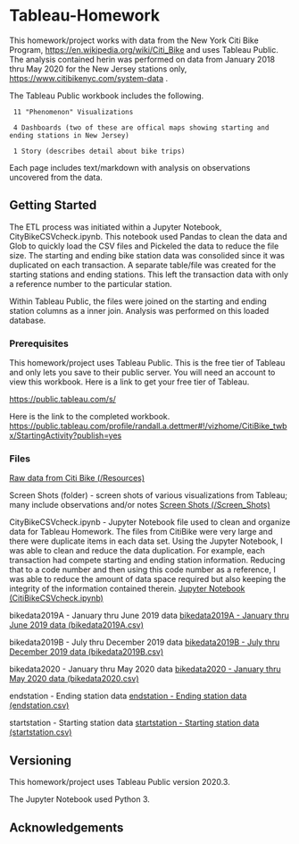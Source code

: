 # Tableau-Homework

This homework/project works with data from the New York Citi Bike Program, https://en.wikipedia.org/wiki/Citi_Bike and uses Tableau Public. 
The analysis contained herin was performed on data from January 2018 thru May 2020 for the New Jersey stations only, https://www.citibikenyc.com/system-data .

The Tableau Public workbook includes the following.

	 11 "Phenomenon" Visualizations
	 
	 4 Dashboards (two of these are offical maps showing starting and ending stations in New Jersey)
	  
	 1 Story (describes detail about bike trips)
	 
Each page includes text/markdown with analysis on observations uncovered from the data.

## Getting Started
The ETL process was initiated within a Jupyter Notebook, CityBikeCSVcheck.ipynb.
This notebook used Pandas to clean the data and Glob to quickly load the CSV files and Pickeled the data to reduce the file size. 
The starting and ending bike station data was consolided since it was duplicated on each transaction. A separate table/file was created for the starting stations and ending stations. This left the transaction data with only a reference number to the particular station.

Within Tableau Public, the files were joined on the starting and ending station columns as a inner join. Analysis was performed on this loaded database.

### Prerequisites

This homework/project uses Tableau Public. This is the free tier of Tableau and only lets you save to their public server. You will need an account to view this workbook. Here is a link to get your free tier of Tableau.

https://public.tableau.com/s/

Here is the link to the completed workbook.
https://public.tableau.com/profile/randall.a.dettmer#!/vizhome/CitiBike_twbx/StartingActivity?publish=yes

### Files

[Raw data from Citi Bike (/Resources)](/Resources)

Screen Shots (folder) - screen shots of various visualizations from Tableau; many include observations and/or notes
[Screen Shots (/Screen_Shots)](/Screen_Shots)

CityBikeCSVcheck.ipynb - Jupyter Notebook file used to clean and organize data for Tableau Homework.  The files from CitiBike were very large and there were duplicate items in each data set.  Using the Jupyter Notebook, I was able to clean and reduce the data duplication.  For example, each transaction had compete starting and ending station information.  Reducing that to a code number and then using this code number as a reference, I was able to reduce the amount of data space required but also keeping the integrity of the information contained therein.
[Jupyter Notebook (CitiBikeCSVcheck.ipynb)](CitiBikeCSVcheck.ipynb)

bikedata2019A - January thru June 2019 data
[bikedata2019A - January thru June 2019 data (bikedata2019A.csv)](bikedata2019A.csv)

bikedata2019B - July thru December 2019 data
[bikedata2019B - July thru December 2019 data (bikedata2019B.csv)](bikedata2019B.csv)

bikedata2020 - January thru May 2020 data
[bikedata2020 - January thru May 2020 data (bikedata2020.csv)](bikedata22020.csv)

endstation - Ending station data
[endstation - Ending station data (endstation.csv)](endstation.csv)

startstation - Starting station data
[startstation - Starting station data (startstation.csv)](startstation.csv)

## Versioning

This homework/project uses Tableau Public version 2020.3.

The Jupyter Notebook used Python 3.

## Acknowledgements



